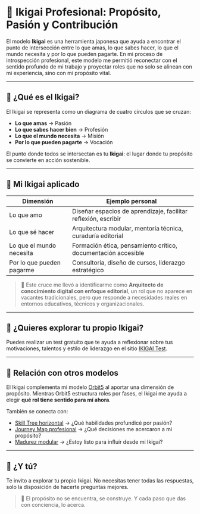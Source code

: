 # 🌱 Ikigai Profesional: Propósito, Pasión y Contribución

El modelo **Ikigai** es una herramienta japonesa que ayuda a encontrar el punto de intersección entre lo que amas, lo que sabes hacer, lo que el mundo necesita y por lo que pueden pagarte. En mi proceso de introspección profesional, este modelo me permitió reconectar con el sentido profundo de mi trabajo y proyectar roles que no solo se alinean con mi experiencia, sino con mi propósito vital.

---

## 🧭 ¿Qué es el Ikigai?

El Ikigai se representa como un diagrama de cuatro círculos que se cruzan:

- **Lo que amas** → Pasión
- **Lo que sabes hacer bien** → Profesión
- **Lo que el mundo necesita** → Misión
- **Por lo que pueden pagarte** → Vocación

El punto donde todos se intersectan es tu **Ikigai**: el lugar donde tu propósito se convierte en acción sostenible.

---

## 🧠 Mi Ikigai aplicado

| Dimensión         | Ejemplo personal                                                  |
|------------------|--------------------------------------------------------------------|
| Lo que amo        | Diseñar espacios de aprendizaje, facilitar reflexión, escribir    |
| Lo que sé hacer   | Arquitectura modular, mentoría técnica, curaduría editorial       |
| Lo que el mundo necesita | Formación ética, pensamiento crítico, documentación accesible |
| Por lo que pueden pagarme | Consultoría, diseño de cursos, liderazgo estratégico         |

> 📘 Este cruce me llevó a identificarme como **Arquitecto de conocimiento digital con enfoque editorial**, un rol que no aparece en vacantes tradicionales, pero que responde a necesidades reales en entornos educativos, técnicos y organizacionales.

---

## 🧪 ¿Quieres explorar tu propio Ikigai?

Puedes realizar un test gratuito que te ayuda a reflexionar sobre tus motivaciones, talentos y estilo de liderazgo en el sitio [IKIGAI Test](https://ikigaitest.com/es/test-de-personalidad/#).

---

## 🔗 Relación con otros modelos

El Ikigai complementa mi modelo [Orbit5](./orbit5.md) al aportar una dimensión de propósito. Mientras Orbit5 estructura roles por fases, el Ikigai me ayuda a elegir **qué rol tiene sentido para mí ahora**.

También se conecta con:

- [Skill Tree horizontal](./skills-tree.md) → ¿Qué habilidades profundicé por pasión?
- [Journey Map profesional](./journey-map.md) → ¿Qué decisiones me acercaron a mi propósito?
- [Madurez modular](./maturity-modular.md) → ¿Estoy listo para influir desde mi Ikigai?

---

## 🧭 ¿Y tú?

Te invito a explorar tu propio Ikigai. No necesitas tener todas las respuestas, solo la disposición de hacerte preguntas mejores.

> 🌌 El propósito no se encuentra, se construye. Y cada paso que das con conciencia, lo acerca.
